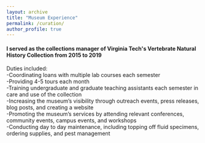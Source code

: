 ```yaml
---
layout: archive
title: "Museum Experience"
permalink: /curation/
author_profile: true
---
```


#### I served as the collections manager of Virginia Tech's Vertebrate Natural History Collection from 2015 to 2019

Duties included:\
-Coordinating loans with multiple lab courses each semester\
-Providing 4-5 tours each month\
-Training undergraduate and graduate teaching assistants each semester in care and use of the collection\
-Increasing the museum’s visibility through outreach events, press releases, blog posts, and creating a website\
-Promoting the museum’s services by attending relevant conferences, community events, campus events, and workshops\
-Conducting day to day maintenance, including topping off fluid specimens, ordering supplies, and pest management
